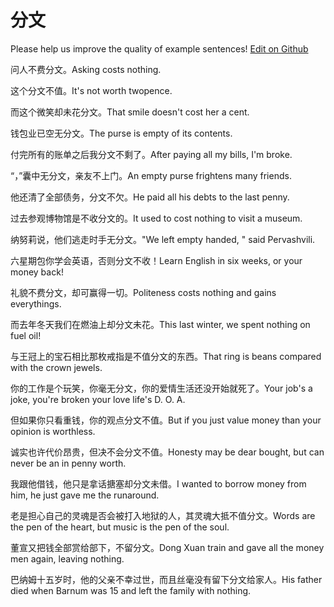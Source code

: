 # 分文

Please help us improve the quality of example sentences! [Edit on Github](https://github.com/jiyushe/jiyu-example-sentence-source/blob/main/chinese/fenwen.md)

<p><span class="chinese">问人不费分文。</span><span class="english">Asking costs nothing.</span></p>

<p><span class="chinese">这个分文不值。</span><span class="english">It's not worth twopence.</span></p>

<p><span class="chinese">而这个微笑却未花分文。</span><span class="english">That smile doesn't cost her a cent.</span></p>

<p><span class="chinese">钱包业已空无分文。</span><span class="english">The purse is empty of its contents.</span></p>

<p><span class="chinese">付完所有的账单之后我分文不剩了。</span><span class="english">After paying all my bills, I'm broke.</span></p>

<p><span class="chinese">“，”囊中无分文，亲友不上门。</span><span class="english">An empty purse frightens many friends.</span></p>

<p><span class="chinese">他还清了全部债务，分文不欠。</span><span class="english">He paid all his debts to the last penny.</span></p>

<p><span class="chinese">过去参观博物馆是不收分文的。</span><span class="english">It used to cost nothing to visit a museum.</span></p>

<p><span class="chinese">纳努莉说，他们逃走时手无分文。</span><span class="english">"We left empty handed, " said Pervashvili.</span></p>

<p><span class="chinese">六星期包你学会英语，否则分文不收！</span><span class="english">Learn English in six weeks, or your money back!</span></p>

<p><span class="chinese">礼貌不费分文，却可赢得一切。</span><span class="english">Politeness costs nothing and gains everythings.</span></p>

<p><span class="chinese">而去年冬天我们在燃油上却分文未花。</span><span class="english">This last winter, we spent nothing on fuel oil!</span></p>

<p><span class="chinese">与王冠上的宝石相比那枚戒指是不值分文的东西。</span><span class="english">That ring is beans compared with the crown jewels.</span></p>

<p><span class="chinese">你的工作是个玩笑，你毫无分文，你的爱情生活还没开始就死了。</span><span class="english">Your job's a joke, you're broken your love life's D. O. A.</span></p>

<p><span class="chinese">但如果你只看重钱，你的观点分文不值。</span><span class="english">But if you just value money than your opinion is worthless.</span></p>

<p><span class="chinese">诚实也许代价昂贵，但决不会分文不值。</span><span class="english">Honesty may be dear bought, but can never be an in penny worth.</span></p>

<p><span class="chinese">我跟他借钱，他只是拿话搪塞却分文未借。</span><span class="english">I wanted to borrow money from him, he just gave me the runaround.</span></p>

<p><span class="chinese">老是担心自己的灵魂是否会被打入地狱的人，其灵魂大抵不值分文。</span><span class="english">Words are the pen of the heart, but music is the pen of the soul.</span></p>

<p><span class="chinese">董宣又把钱全部赏给部下，不留分文。</span><span class="english">Dong Xuan train and gave all the money men again, leaving nothing.</span></p>

<p><span class="chinese">巴纳姆十五岁时，他的父亲不幸过世，而且丝毫没有留下分文给家人。</span><span class="english">His father died when Barnum was 15 and left the family with nothing.</span></p>

